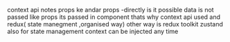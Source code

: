 
context api notes 
props ke andar props -directly is it possible 
data is not passed like props its passed in component
thats why context api used and redux( state manegment ,organised way)
other way is redux toolkit 
zustand also for state management
context can be injected any time